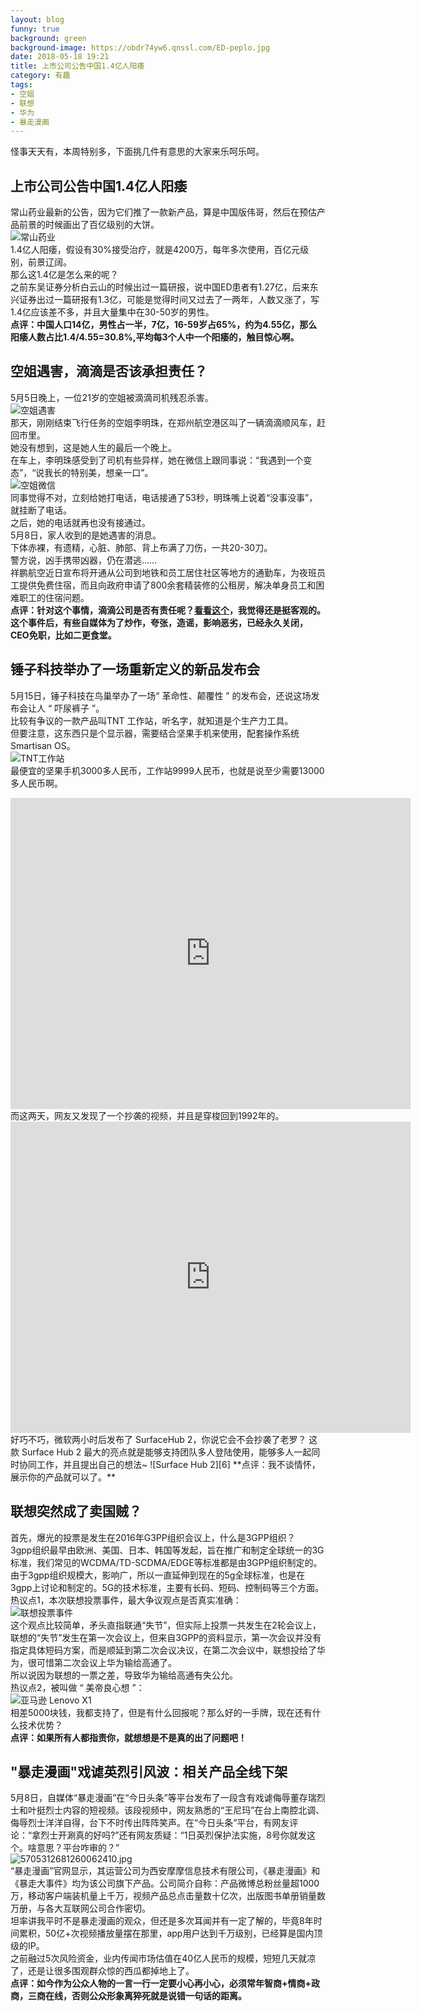```yaml
---
layout: blog
funny: true
background: green
background-image: https://obdr74yw6.qnssl.com/ED-peplo.jpg
date: 2018-05-18 19:21
title: 上市公司公告中国1.4亿人阳痿
category: 有趣
tags:
- 空姐
- 联想
- 华为
- 暴走漫画
---
```


怪事天天有，本周特别多，下面挑几件有意思的大家来乐呵乐呵。  

## 上市公司公告中国1.4亿人阳痿 ##  
常山药业最新的公告，因为它们推了一款新产品，算是中国版伟哥，然后在预估产品前景的时候画出了百亿级别的大饼。    
![常山药业][1]  
1.4亿人阳痿，假设有30%接受治疗，就是4200万，每年多次使用，百亿元级别，前景辽阔。  
那么这1.4亿是怎么来的呢？  
之前东吴证券分析白云山的时候出过一篇研报，说中国ED患者有1.27亿，后来东兴证券出过一篇研报有1.3亿，可能是觉得时间又过去了一两年，人数又涨了，写1.4亿应该差不多，并且大量集中在30-50岁的男性。  
**点评：中国人口14亿，男性占一半，7亿，16-59岁占65%，约为4.55亿，那么阳痿人数占比1.4/4.55=30.8%,平均每3个人中一个阳痿的，触目惊心啊。**  

## 空姐遇害，滴滴是否该承担责任？ ##  
5月5日晚上，一位21岁的空姐被滴滴司机残忍杀害。  
![空姐遇害][2]  
那天，刚刚结束飞行任务的空姐李明珠，在郑州航空港区叫了一辆滴滴顺风车，赶回市里。  
她没有想到，这是她人生的最后一个晚上。  
在车上，李明珠感受到了司机有些异样，她在微信上跟同事说：“我遇到一个变态”，“说我长的特别美，想亲一口”。  
![空姐微信][3]  
同事觉得不对，立刻给她打电话，电话接通了53秒，明珠嘴上说着“没事没事”，就挂断了电话。  
之后，她的电话就再也没有接通过。  
5月8日，家人收到的是她遇害的消息。  
下体赤裸，有遗精，心脏、肺部、背上布满了刀伤，一共20-30刀。  
警方说，凶手携带凶器，仍在潜逃……  
祥鹏航空近日宣布将开通从公司到地铁和员工居住社区等地方的通勤车，为夜班员工提供免费住宿，而且向政府申请了800余套精装修的公租房，解决单身员工和困难职工的住宿问题。  
**点评：针对这个事情，滴滴公司是否有责任呢？[看看这个][4]，我觉得还是挺客观的。这个事件后，有些自媒体为了炒作，夸张，造谣，影响恶劣，已经永久关闭，CEO免职，比如二更食堂。**    

## 锤子科技举办了一场重新定义的新品发布会 ##  
5月15日，锤子科技在鸟巢举办了一场“ 革命性、颠覆性 ” 的发布会，还说这场发布会让人 “ 吓尿裤子 ”。  
比较有争议的一款产品叫TNT 工作站，听名字，就知道是个生产力工具。  
但要注意，这东西只是个显示器，需要结合坚果手机来使用，配套操作系统 Smartisan OS。   
![TNT工作站][5]  
最便宜的坚果手机3000多人民币，工作站9999人民币，也就是说至少需要13000多人民币啊。  
<iframe frameborder="0" width="640" height="498" src="https://v.qq.com/iframe/player.html?vid=x065636gmt3&tiny=0&auto=0" allowfullscreen></iframe>
而这两天，网友又发现了一个抄袭的视频，并且是穿梭回到1992年的。  
<iframe frameborder="0" width="640" height="498" src="https://v.qq.com/iframe/player.html?vid=r0656ecpvcy&tiny=0&auto=0" allowfullscreen></iframe>
好巧不巧，微软两小时后发布了 SurfaceHub 2，你说它会不会抄袭了老罗？  
这款 Surface Hub 2 最大的亮点就是能够支持团队多人登陆使用，能够多人一起同时协同工作，并且提出自己的想法~  
![Surface Hub 2][6]  
**点评：我不谈情怀，展示你的产品就可以了。**  

## 联想突然成了卖国贼？ ##  
首先，爆光的投票是发生在2016年G3PP组织会议上，什么是3GPP组织？  
3gpp组织最早由欧洲、美国、日本、韩国等发起，旨在推广和制定全球统一的3G标准，我们常见的WCDMA/TD-SCDMA/EDGE等标准都是由3GPP组织制定的。  
由于3gpp组织规模大，影响广，所以一直延伸到现在的5g全球标准，也是在3gpp上讨论和制定的。5G的技术标准，主要有长码、短码、控制码等三个方面。  
热议点1，本次联想投票事件，最大争议观点是否真实准确：  
![联想投票事件][7]  
这个观点比较简单，矛头直指联通“失节”，但实际上投票一共发生在2轮会议上，联想的“失节”发生在第一次会议上，但来自3GPP的资料显示，第一次会议并没有指定具体短码方案，而是顺延到第二次会议决议，在第二次会议中，联想投给了华为，很可惜第二次会议上华为输给高通了。  
所以说因为联想的一票之差，导致华为输给高通有失公允。  
热议点2，被叫做 “ 美帝良心想 ”：  
![亚马逊 Lenovo X1 ][8]  
相差5000块钱，我都支持了，但是有什么回报呢？那么好的一手牌，现在还有什么技术优势？  
**点评：如果所有人都指责你，就想想是不是真的出了问题吧！**  

## "暴走漫画"戏谑英烈引风波：相关产品全线下架 ##  
5月8日，自媒体“暴走漫画”在“今日头条”等平台发布了一段含有戏谑侮辱董存瑞烈士和叶挺烈士内容的短视频。该段视频中，网友熟悉的“王尼玛”在台上南腔北调、侮辱烈士洋洋自得，台下不时传出阵阵笑声。在“今日头条”平台，有网友评论：“拿烈士开涮真的好吗?”还有网友质疑：“1日英烈保护法实施，8号你就发这个。啥意思？平台咋审的？”  
![5705312681260062410.jpg](https://i.loli.net/2018/05/19/5affdb12f365b.jpg)  
“暴走漫画”官网显示，其运营公司为西安摩摩信息技术有限公司，《暴走漫画》和《暴走大事件》均为该公司旗下产品。公司简介自称：产品微博总粉丝量超1000万，移动客户端装机量上千万，视频产品总点击量数十亿次，出版图书单册销量数万册，与各大互联网公司合作密切。  
坦率讲我平时不是暴走漫画的观众，但还是多次耳闻并有一定了解的，毕竟8年时间累积，50亿+次视频播放量摆在那里，app用户达到千万级别，已经算是国内顶级的IP。  
之前融过5次风险资金，业内传闻市场估值在40亿人民币的规模，短短几天就凉了，还是让很多围观群众惊的西瓜都掉地上了。  
**点评：如今作为公众人物的一言一行一定要小心再小心，必须常年智商+情商+政商，三商在线，否则公众形象离猝死就是说错一句话的距离。**
 

  [1]: https://ws1.sinaimg.cn/large/c5095e03gy1frfq3fxx0rj20h60d2gor.jpg
  [2]: https://ws1.sinaimg.cn/large/c5095e03gy1frfqhyzfdcj20hs0ert9u.jpg
  [3]: https://ws1.sinaimg.cn/large/c5095e03gy1frfqiyeeywj209d0gojry.jpg
  [4]: https://mp.weixin.qq.com/s/esI8aa7pa2lwuLnT7ccxEQ
  [5]: https://ws1.sinaimg.cn/large/c5095e03gy1frftsxwy0sj20sk0etaat.jpg
  [6]: https://ws1.sinaimg.cn/large/c5095e03gy1frfu3fvt52g20go081b29.gif
  [7]: https://ws1.sinaimg.cn/large/c5095e03gy1frfus7jxi9j20gk08h3yt.jpg
  [8]: https://ws1.sinaimg.cn/large/c5095e03gy1frfuy43wpmj20iw0gvahh.jpg